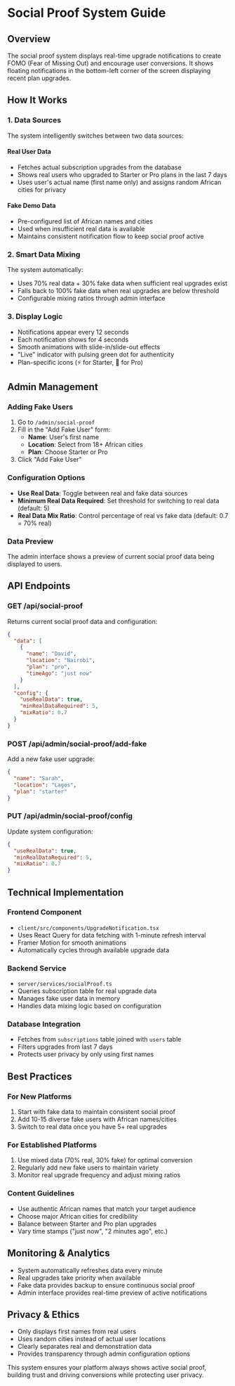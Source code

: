 # Social Proof System Guide

## Overview
The social proof system displays real-time upgrade notifications to create FOMO (Fear of Missing Out) and encourage user conversions. It shows floating notifications in the bottom-left corner of the screen displaying recent plan upgrades.

## How It Works

### 1. Data Sources
The system intelligently switches between two data sources:

#### Real User Data
- Fetches actual subscription upgrades from the database
- Shows real users who upgraded to Starter or Pro plans in the last 7 days
- Uses user's actual name (first name only) and assigns random African cities for privacy

#### Fake Demo Data
- Pre-configured list of African names and cities
- Used when insufficient real data is available
- Maintains consistent notification flow to keep social proof active

### 2. Smart Data Mixing
The system automatically:
- Uses 70% real data + 30% fake data when sufficient real upgrades exist
- Falls back to 100% fake data when real upgrades are below threshold
- Configurable mixing ratios through admin interface

### 3. Display Logic
- Notifications appear every 12 seconds
- Each notification shows for 4 seconds
- Smooth animations with slide-in/slide-out effects
- "Live" indicator with pulsing green dot for authenticity
- Plan-specific icons (⚡ for Starter, 👑 for Pro)

## Admin Management

### Adding Fake Users
1. Go to `/admin/social-proof`
2. Fill in the "Add Fake User" form:
   - **Name**: User's first name
   - **Location**: Select from 18+ African cities
   - **Plan**: Choose Starter or Pro
3. Click "Add Fake User"

### Configuration Options
- **Use Real Data**: Toggle between real and fake data sources
- **Minimum Real Data Required**: Set threshold for switching to real data (default: 5)
- **Real Data Mix Ratio**: Control percentage of real vs fake data (default: 0.7 = 70% real)

### Data Preview
The admin interface shows a preview of current social proof data being displayed to users.

## API Endpoints

### GET /api/social-proof
Returns current social proof data and configuration:
```json
{
  "data": [
    {
      "name": "David",
      "location": "Nairobi", 
      "plan": "pro",
      "timeAgo": "just now"
    }
  ],
  "config": {
    "useRealData": true,
    "minRealDataRequired": 5,
    "mixRatio": 0.7
  }
}
```

### POST /api/admin/social-proof/add-fake
Add a new fake user upgrade:
```json
{
  "name": "Sarah",
  "location": "Lagos",
  "plan": "starter"
}
```

### PUT /api/admin/social-proof/config
Update system configuration:
```json
{
  "useRealData": true,
  "minRealDataRequired": 5,
  "mixRatio": 0.7
}
```

## Technical Implementation

### Frontend Component
- `client/src/components/UpgradeNotification.tsx`
- Uses React Query for data fetching with 1-minute refresh interval
- Framer Motion for smooth animations
- Automatically cycles through available upgrade data

### Backend Service
- `server/services/socialProof.ts`
- Queries subscription table for real upgrade data
- Manages fake user data in memory
- Handles data mixing logic based on configuration

### Database Integration
- Fetches from `subscriptions` table joined with `users` table
- Filters upgrades from last 7 days
- Protects user privacy by only using first names

## Best Practices

### For New Platforms
1. Start with fake data to maintain consistent social proof
2. Add 10-15 diverse fake users with African names/cities
3. Switch to real data once you have 5+ real upgrades

### For Established Platforms  
1. Use mixed data (70% real, 30% fake) for optimal conversion
2. Regularly add new fake users to maintain variety
3. Monitor real upgrade frequency and adjust mixing ratios

### Content Guidelines
- Use authentic African names that match your target audience
- Choose major African cities for credibility
- Balance between Starter and Pro plan upgrades
- Vary time stamps ("just now", "2 minutes ago", etc.)

## Monitoring & Analytics
- System automatically refreshes data every minute
- Real upgrades take priority when available
- Fake data provides backup to ensure continuous social proof
- Admin interface provides real-time preview of active notifications

## Privacy & Ethics
- Only displays first names from real users
- Uses random cities instead of actual user locations  
- Clearly separates real and demonstration data
- Provides transparency through admin configuration options

This system ensures your platform always shows active social proof, building trust and driving conversions while protecting user privacy.